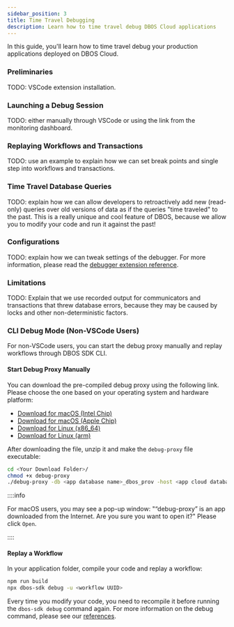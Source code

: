 ```yaml
---
sidebar_position: 3
title: Time Travel Debugging
description: Learn how to time travel debug DBOS Cloud applications
---
```


In this guide, you'll learn how to time travel debug your production applications deployed on DBOS Cloud.

### Preliminaries

TODO: VSCode extension installation.

### Launching a Debug Session

TODO: either manually through VSCode or using the link from the monitoring dashboard.

### Replaying Workflows and Transactions

TODO: use an example to explain how we can set break points and single step into workflows and transactions.

### Time Travel Database Queries

TODO: explain how we can allow developers to retroactively add new (read-only) queries over old versions of data as if the queries "time traveled" to the past.
This is a really unique and cool feature of DBOS, because we allow you to modify your code and run it against the past!

### Configurations

TODO: explain how we can tweak settings of the debugger.
For more information, please read the [debugger extension reference](../api-reference/timetravel-debugger-extension).

### Limitations
TODO: Explain that we use recorded output for communicators and transactions that threw database errors, because they may be caused by locks and other non-deterministic factors.


### CLI Debug Mode (Non-VSCode Users)

For non-VSCode users, you can start the debug proxy manually and replay workflows through DBOS SDK CLI.

#### Start Debug Proxy Manually

You can download the pre-compiled debug proxy using the following link. Please choose the one based on your operating system and hardware platform:

- [Download for macOS (Intel Chip)](https://dbos-releases.s3.us-east-2.amazonaws.com/debug-proxy/0.8.15-preview/debug-proxy-macos-x64-0.8.15-preview.zip)
- [Download for macOS (Apple Chip)](https://dbos-releases.s3.us-east-2.amazonaws.com/debug-proxy/0.8.15-preview/debug-proxy-macos-arm64-0.8.15-preview.zip)
- [Download for Linux (x86_64)](https://dbos-releases.s3.us-east-2.amazonaws.com/debug-proxy/0.8.15-preview/debug-proxy-linux-x64-0.8.15-preview.zip)
- [Download for Linux (arm)](https://dbos-releases.s3.us-east-2.amazonaws.com/debug-proxy/0.8.15-preview/debug-proxy-linux-arm64-0.8.15-preview.zip)

After downloading the file, unzip it and make the `debug-proxy` file executable:
```bash
cd <Your Download Folder>/
chmod +x debug-proxy
./debug-proxy -db <app database name>_dbos_prov -host <app cloud database hostname>  -password <database password> -user <database username>
```

::::info

For macOS users, you may see a pop-up window: "“debug-proxy” is an app downloaded from the Internet. Are you sure you want to open it?" Please click `Open`.

::::

#### Replay a Workflow

In your application folder, compile your code and replay a workflow:
```bash
npm run build
npx dbos-sdk debug -u <workflow UUID>
```

Every time you modify your code, you need to recompile it before running the `dbos-sdk debug` command again.
For more information on the debug command, please see our [references](../api-reference/cli.md#npx-dbos-sdk-debug).